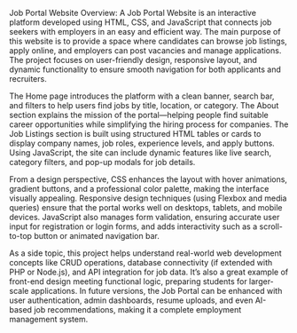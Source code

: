 Job Portal Website Overview:
A Job Portal Website is an interactive platform developed using HTML, CSS, and JavaScript that connects job seekers with employers in an easy and efficient way. 
The main purpose of this website is to provide a space where candidates can browse job listings, apply online, and employers can post vacancies and manage applications.
The project focuses on user-friendly design, responsive layout, and dynamic functionality to ensure smooth navigation for both applicants and recruiters.

The Home page introduces the platform with a clean banner, search bar, and filters to help users find jobs by title, location, or category.
The About section explains the mission of the portal—helping people find suitable career opportunities while simplifying the hiring process for companies. 
The Job Listings section is built using structured HTML tables or cards to display company names, job roles, experience levels, and apply buttons. 
Using JavaScript, the site can include dynamic features like live search, category filters, and pop-up modals for job details.

From a design perspective, CSS enhances the layout with hover animations, gradient buttons, and a professional color palette, making the interface visually appealing. 
Responsive design techniques (using Flexbox and media queries) ensure that the portal works well on desktops, tablets, and mobile devices.
JavaScript also manages form validation, ensuring accurate user input for registration or login forms, and adds interactivity such as a scroll-to-top button or animated navigation bar.

As a side topic, this project helps understand real-world web development concepts like CRUD operations, database connectivity (if extended with PHP or Node.js),
and API integration for job data. It’s also a great example of front-end design meeting functional logic, preparing students for larger-scale applications.
In future versions, the Job Portal can be enhanced with user authentication, admin dashboards, resume uploads, and even AI-based job recommendations, 
making it a complete employment management system.
